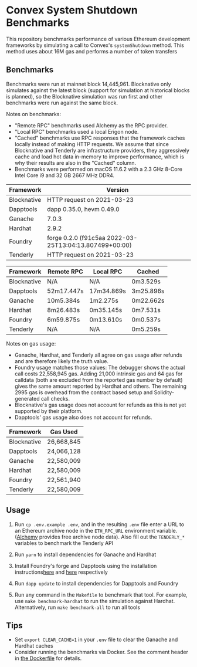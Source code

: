 # Convex System Shutdown Benchmarks

This repository benchmarks performance of various Ethereum development
frameworks by simulating a call to Convex's `systemShutdown` method. This method
uses about 16M gas and performs a number of token transfers

## Benchmarks

Benchmarks were run at mainnet block 14,445,961. Blocknative only simulates against the latest block (support for simulation at historical blocks is planned), so the Blocknative simulation was run first and other benchmarks were run against the same block.

Notes on benchmarks:
- "Remote RPC" benchmarks used Alchemy as the RPC provider.
- "Local RPC" benchmarks used a local Erigon node.
- "Cached" benchmarks use RPC responses that the framework caches locally instead of making HTTP requests. We assume that since Blocknative and Tenderly are infrastructure providers, they aggressively cache and load hot data in-memory to improve performance, which is why their results are also in the "Cached" column.
- Benchmarks were performed on macOS 11.6.2 with a 2.3 GHz 8-Core Intel Core i9 and 32 GB 2667 MHz DDR4.

| Framework   | Version                                                |
| ----------- | ------------------------------------------------------ |
| Blocknative | HTTP request on 2021-03-23                             |
| Dapptools   | dapp 0.35.0, hevm 0.49.0                               |
| Ganache     | 7.0.3                                                  |
| Hardhat     | 2.9.2                                                  |
| Foundry     | forge 0.2.0 (f91c5aa 2022-03-25T13:04:13.807499+00:00) |
| Tenderly    | HTTP request on 2021-03-23                             |

| Framework   | Remote RPC | Local RPC  | Cached    |
| ----------- | ---------- | ---------- | --------- |
| Blocknative | N/A        | N/A        | 0m3.529s  |
| Dapptools   | 52m17.447s | 17m34.869s | 3m25.896s |
| Ganache     | 10m5.384s  | 1m2.275s   | 0m22.662s |
| Hardhat     | 8m26.483s  | 0m35.145s  | 0m7.531s  |
| Foundry     | 6m59.875s  | 0m13.610s  | 0m0.537s  |
| Tenderly    | N/A        | N/A        | 0m5.259s  |

Notes on gas usage:
- Ganache, Hardhat, and Tenderly all agree on gas usage after refunds and are therefore likely the truth value.
- Foundry usage matches those values: The debugger shows the actual call costs 22,558,945 gas. Adding 21,000 intrinsic gas and 64 gas for calldata (both are excluded from the reported gas number by default) gives the same amount reported by Hardhat and others. The remaining 2995 gas is overhead from the contract based setup and Solidity-generated call checks.
- Blocknative's gas usage does not account for refunds as this is not yet supported by their platform.
- Dapptools' gas usage also does not account for refunds.

| Framework   | Gas Used   |
| ----------- | ---------- |
| Blocknative | 26,668,845 |
| Dapptools   | 24,066,128 |
| Ganache     | 22,580,009 |
| Hardhat     | 22,580,009 |
| Foundry     | 22,561,940 |
| Tenderly    | 22,580,009 |

## Usage

1. Run `cp .env.example .env`, and in the resulting `.env` file enter a URL to an Ethereum archive node in the `ETH_RPC_URL` environment variable. ([Alchemy](https://www.alchemy.com/) provides free archive node data). Also fill out the `TENDERLY_*` variables to benchmark the Tenderly API

2. Run `yarn` to install dependencies for Ganache and Hardhat 

3. Install Foundry's forge and Dapptools using the installation instructions[here](https://github.com/gakonst/foundry/) and [here](https://github.com/dapphub/dapptools/) respectively

4. Run `dapp update` to install dependencies for Dapptools and Foundry

5. Run any command in the `Makefile` to benchmark that tool. For example, use `make benchmark-hardhat` to run the simulation against Hardhat. Alternatively, run `make benchmark-all` to run all tools

## Tips

- Set `export CLEAR_CACHE=1` in your `.env` file to clear the Ganache and Hardhat caches
- Consider running the benchmarks via Docker. See the comment header in [the Dockerfile](./Dockerfile) for details.